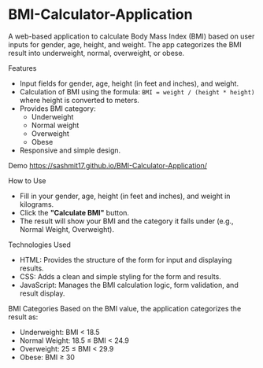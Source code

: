 # BMI-Calculator-Application
   A web-based application to calculate Body Mass Index (BMI) based on user inputs for gender, age, height, and weight. The app categorizes the BMI result into underweight, normal, overweight, or obese.

Features
   - Input fields for gender, age, height (in feet and inches), and weight.
   - Calculation of BMI using the formula: `BMI = weight / (height * height)` where height is converted to meters.
   - Provides BMI category:
     - Underweight
     - Normal weight
     - Overweight
     - Obese
   - Responsive and simple design.

Demo
  https://sashmit17.github.io/BMI-Calculator-Application/

How to Use
   - Fill in your gender, age, height (in feet and inches), and weight in kilograms.
   - Click the **"Calculate BMI"** button.
   - The result will show your BMI and the category it falls under (e.g., Normal Weight, Overweight).



Technologies Used
   - HTML: Provides the structure of the form for input and displaying results.
   - CSS: Adds a clean and simple styling for the form and results.
   - JavaScript: Manages the BMI calculation logic, form validation, and result display.

BMI Categories
   Based on the BMI value, the application categorizes the result as:
   - Underweight: BMI < 18.5
   - Normal Weight: 18.5 ≤ BMI < 24.9
   - Overweight: 25 ≤ BMI < 29.9
   - Obese: BMI ≥ 30
